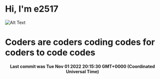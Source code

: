 # Hi, I'm e2517

![Alt Text](https://github.com/E2517/e2517/blob/master/images/background.gif)

# Coders are coders coding codes for coders to code codes

<h4 align="center">Last commit was Tue Nov 01 2022 20:15:30 GMT+0000 (Coordinated Universal Time)</h4>
